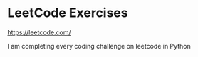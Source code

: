 # LeetCode Exercises
https://leetcode.com/

I am completing every coding challenge on leetcode in Python
